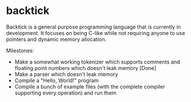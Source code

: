 # backtick
Backtick is a general purpose programming language that is currently in development.
It focuses on being C-like while not requiring anyone to use pointers and dynamic memory allocation.

Milestones:
- Make a somewhat working tokenizer which supports comments and floating point numbers which doesn't leak memory [Done]
- Make a parser which doesn't leak memory
- Compile a "Hello, World!" program
- Compile a bunch of example files (with the complete compiler supporting every operation) and run them
